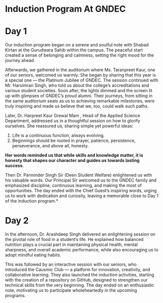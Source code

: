 # Induction Program At GNDEC
# Day 1

Our induction program began on a serene and soulful note with Shabad Kirtan at the Gurudwara Sahib within the campus. The peaceful start created a sense of belonging and calmness, setting the right mood for the journey ahead.

Afterwards, we gathered in the auditorium where Ms. Taranpreet Kaur, one of our seniors, welcomed us warmly. She began by sharing that this year is a special one — the Platinum Jubilee of GNDEC. 
The session continued with Mr. Harsimran Singh, who told us about the college’s accreditations and various student societies. Soon after, the lights dimmed and the screen lit up with glimpses of GNDEC’s proud alumni. Their journeys, from sitting in the same auditorium seats as us to achieving remarkable milestones, were truly inspiring and made us believe that we, too, could walk such paths.

Later, Dr. Harpreet Kaur Grewal Mam , Head of the Applied Science Department, addressed us in a thoughtful session on how to glorify ourselves. She reassured us, sharing simple yet powerful ideas:
1. Life is a continuous function, always evolving.
2. Beginnings should be rooted in prayer, patience, persistence, perseverance, and above all, honesty.

**Her words reminded us that while skills and knowledge matter, it is honesty that shapes our character and guides us towards lasting success**.

Then Dr. Parminder Singh Sir (Deen Student Welfare) enlightened us with his valuable words. Our Principal Sir welcomed us to the GNDEC family and emphasized discipline, continuous learning, and making the most of opportunities. The day ended with the Chief Guest’s inspiring words, urging us to work with dedication and curiosity, leaving a memorable close to Day 1 of the induction program.*


# Day 2

In the afternoon, Dr. Arashdeep Singh delivered an enlightening session on the pivotal role of food in a student’s life. He explained how balanced nutrition plays a crucial part in maintaining physical health, mental sharpness, and overall academic performance, while also encouraging us to adopt mindful eating habits.

This was followed by an interactive session with our seniors, who introduced the Causmic Club — a platform for innovation, creativity, and collaborative learning. They also launched the induction activities, starting with the creation of a repository on GitHub, designed to strengthen our technical skills from the very beginning. The day ended on an enthusiastic note, motivating us to participate wholeheartedly in the upcoming programs.



